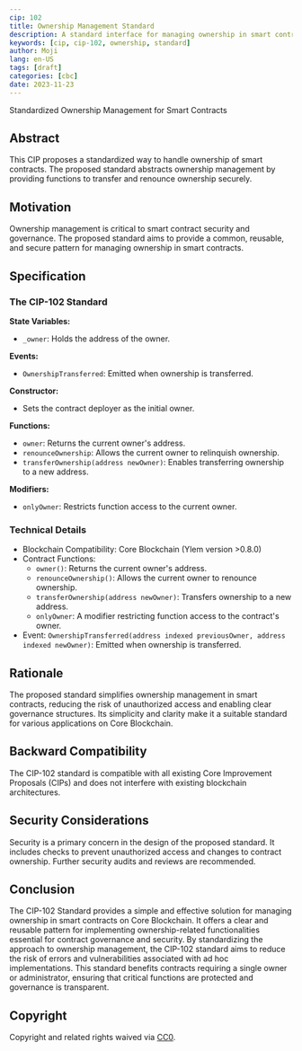 ```yaml
---
cip: 102
title: Ownership Management Standard
description: A standard interface for managing ownership in smart contracts.
keywords: [cip, cip-102, ownership, standard]
author: Moji
lang: en-US
tags: [draft]
categories: [cbc]
date: 2023-11-23
---
```


Standardized Ownership Management for Smart Contracts

<!--truncate-->

## Abstract

This CIP proposes a standardized way to handle ownership of smart contracts. The proposed standard abstracts ownership management by providing functions to transfer and renounce ownership securely.

## Motivation

Ownership management is critical to smart contract security and governance. The proposed standard aims to provide a common, reusable, and secure pattern for managing ownership in smart contracts.

## Specification

### The CIP-102 Standard

**State Variables:**

- `_owner`: Holds the address of the owner.

**Events:**

- `OwnershipTransferred`: Emitted when ownership is transferred.

**Constructor:**

- Sets the contract deployer as the initial owner.

**Functions:**

- `owner`: Returns the current owner's address.
- `renounceOwnership`: Allows the current owner to relinquish ownership.
- `transferOwnership(address newOwner)`: Enables transferring ownership to a new address.

**Modifiers:**

- `onlyOwner`: Restricts function access to the current owner.

### Technical Details

- Blockchain Compatibility: Core Blockchain (Ylem version >0.8.0)
- Contract Functions:
  - `owner()`: Returns the current owner's address.
  - `renounceOwnership()`: Allows the current owner to renounce ownership.
  - `transferOwnership(address newOwner)`: Transfers ownership to a new address.
  - `onlyOwner`: A modifier restricting function access to the contract's owner.
- Event: `OwnershipTransferred(address indexed previousOwner, address indexed newOwner)`: Emitted when ownership is transferred.

## Rationale

The proposed standard simplifies ownership management in smart contracts, reducing the risk of unauthorized access and enabling clear governance structures. Its simplicity and clarity make it a suitable standard for various applications on Core Blockchain.

## Backward Compatibility

The CIP-102 standard is compatible with all existing Core Improvement Proposals (CIPs) and does not interfere with existing blockchain architectures.

## Security Considerations

Security is a primary concern in the design of the proposed standard. It includes checks to prevent unauthorized access and changes to contract ownership. Further security audits and reviews are recommended.

## Conclusion

The CIP-102 Standard provides a simple and effective solution for managing ownership in smart contracts on Core Blockchain. It offers a clear and reusable pattern for implementing ownership-related functionalities essential for contract governance and security. By standardizing the approach to ownership management, the CIP-102 standard aims to reduce the risk of errors and vulnerabilities associated with ad hoc implementations. This standard benefits contracts requiring a single owner or administrator, ensuring that critical functions are protected and governance is transparent.

## Copyright

Copyright and related rights waived via [CC0](https://creativecommons.org/publicdomain/zero/1.0/).
